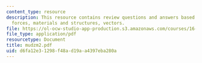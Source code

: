 ```yaml
---
content_type: resource
description: This resource contains review questions and answers based on moment,
  forces, materials and structures, vectors.
file: https://ol-ocw-studio-app-production.s3.amazonaws.com/courses/16-01-unified-engineering-i-ii-iii-iv-fall-2005-spring-2006/d6fa12e31298f48ad19aa4397eba280a_mudzm2.pdf
file_type: application/pdf
resourcetype: Document
title: mudzm2.pdf
uid: d6fa12e3-1298-f48a-d19a-a4397eba280a
---
```

